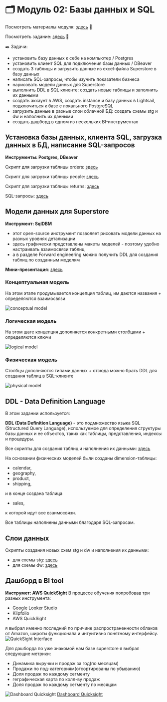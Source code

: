 # 🗂️ Модуль 02: Базы данных и SQL
Посмотреть материалы модуля: [здесь](https://github.com/Data-Learn/data-engineering/blob/master/DE-101%20Modules/Module02/readme.md) 📑

Посмотреть задание: [здесь](https://github.com/Data-Learn/data-engineering/tree/master/DE-101%20Modules/Module02/DE%20-%20101%20Lab%202.1) 👀

✒️ Задачи:

+ установить базу данных к себе на компьютер / Postgres
+ установить клиент SQL для подключения базы данных / DBeaver
+ создать 3 таблицы и загрузить данные из excel-файла Superstore в базу данных
+ написать SQL-запросы, чтобы изучить показатели бизнеса
+ нарисовать модели данных для Superstore
+ выполнить DDL в SQL клиенте: создать новые таблицы и заполнить их данными
+ создать аккаунт в AWS, создать instance и базу данных в Lightsail, подключиться к базе с локального PostgreSQL
+ загрузить данные в разные слои облачной БД: создать схемы stg и dw и наполнить их данными
+ создать дашборд в одном из нескольких BI-инструментах
  
## Установка базы данных, клиента SQL, загрузка данных в БД, написание SQL-запросов

**Инструменты: Postgres, DBeaver**

Скрипт для загрузки таблицы orders: [здесь](https://github.com/FtrDtEngnr/DataLearn/blob/main/module2/orders_table_creating_script.sql)

Скрипт для загрузки таблицы people: [здесь](https://github.com/FtrDtEngnr/DataLearn/blob/main/module2/people_table_creating_script.sql)

Скрипт для загрузки таблицы returns: [здесь](https://github.com/FtrDtEngnr/DataLearn/blob/main/module2/returns_table_create_script%20.sql)

SQL-запросы: [здесь](https://github.com/FtrDtEngnr/DataLearn/blob/main/module2/analytic_queries_script.sql)

## Модели данных для Superstore
**Инструмент: SqlDBM**

+ этот open-source инструмент позволяет рисовать модели данных на разных уровнях детализации
+ здесь графически представлены макеты моделей - поэтому удобно настраивать взаимосвязи таблиц
+ а в разделе Forward engineering можно получить DDL для создания таблиц по созданным моделям
  
**Мини-презентация**: [здесь](https://github.com/FtrDtEngnr/DataLearn/blob/main/module2/Model_types.pdf)

### Концептуальная модель
На этом этапе продумывается концепция таблиц, им даются названия + определяются взаимосвязи

![conceptual model](https://github.com/FtrDtEngnr/DataLearn/blob/main/module2/conceptual_model%20.png)

### Логическая модель
На этом шаге концепция дополняется конкретными столбцами + определяются ключи

![logical model](https://github.com/FtrDtEngnr/DataLearn/blob/main/module2/logical_model.png)

### Физическая модель
Столбцы дополняются типами данных + отсюда можно брать DDL для создания таблиц в SQL-клиенте

![physical model](https://github.com/FtrDtEngnr/DataLearn/blob/main/module2/physical_model.png)


## DDL - Data Definition Language
В этом задании используется:

**DDL (Data Definition Language)** - это подмножество языка SQL (Structured Query Language), используемое для определения структуры базы данных и ее объектов, таких как таблицы, представления, индексы и процедуры.

Все скрипты для создания таблиц и наполнения их данными: [здесь](https://github.com/FtrDtEngnr/DataLearn/blob/main/module2/DDL_script.sql)

На основании физических моделей были созданы dimension-таблицы:

* calendar,
* geography,
* product,
* shipping,
  
и в конце создана таблица

* sales,
  
к которой идут все взаимосвязи.

Все таблицы наполнены данными благодаря SQL-запросам.

## Слои данных
Скрипты создания новых схем stg и dw и наполнения их данными:

* для схемы stg: [здесь](https://github.com/FtrDtEngnr/DataLearn/blob/main/module2/CreationOfStaggingDw.sql)
* для схемы dw: [здесь](https://github.com/FtrDtEngnr/DataLearn/blob/main/module2/CreationBuisnessDw.sql)

## Дашборд в BI tool
**Инструмет: AWS QuickSight**
В процессе обучения попробовав три разных инструмента:
* Google Looker Studio
* Klipfolio 
* AWS QuickSight

я выбрал именно последний по причине распространенности облаков от Amazon, широты функционала и интуитивно понятному интерфейсу.
![QuickSight Interface](https://github.com/FtrDtEngnr/DataLearn/blob/main/module2/process_of_creation_dashboard.png)

Для дашборда по уже знакомой нам базе superstore я выбрал следующие метрики:
* Динамика выручки и продаж за год(по месяцам)
* Продажи по под-категориям(отсортированы по убыванию)
* Доля продаж по каждому сегменту
* геграфическая карта по колл-ву продаж
* Доля продаж по каждому сегменту по месяцам

![Dashboard Quicksight](https://github.com/FtrDtEngnr/DataLearn/blob/main/module2/Dashboard_AWS_Quicksight_page-0001.jpg)
[Dashboard Quicksight](https://github.com/FtrDtEngnr/DataLearn/blob/main/module2/Dashboard_AWS_Quicksight.pdf)


